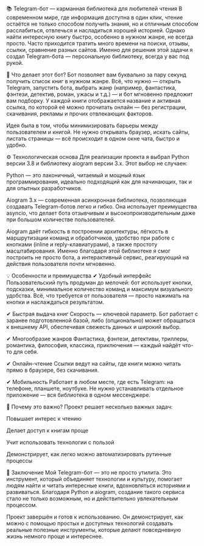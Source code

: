 📚 Telegram-бот — карманная библиотека для любителей чтения
В современном мире, где информация доступна в один клик, чтение остаётся не только способом получить знания, но и отличным способом расслабиться, отвлечься и насладиться хорошей историей. Однако найти интересную книгу быстро, особенно в нужном жанре, не всегда просто. Часто приходится тратить много времени на поиски, отзывы, ссылки, сравнение разных сайтов. Именно для решения этой задачи я создал Telegram-бота — персональную библиотеку, всегда у вас под рукой.

🧠 Что делает этот бот?
Бот позволяет вам буквально за пару секунд получить список книг в нужном жанре. Всё, что нужно — открыть Telegram, запустить бота, выбрать жанр (например, фантастика, фэнтези, детектив, роман, ужасы и т.д.) — и бот мгновенно предложит вам подборку. У каждой книги отображается название и активная ссылка, по которой её можно прочитать онлайн — без регистрации, скачивания, рекламы и прочих отвлекающих факторов.

Идея была в том, чтобы минимизировать барьеры между пользователем и книгой. Не нужно открывать браузер, искать сайты, листать страницы — всё происходит в одном окне чата, быстро и удобно.

⚙️ Технологическая основа
Для реализации проекта я выбрал Python версии 3.8 и библиотеку aiogram версии 3.x. Этот выбор не случаен:

Python — это лаконичный, читаемый и мощный язык программирования, идеально подходящий как для начинающих, так и для опытных разработчиков.

Aiogram 3.x — современная асинхронная библиотека, позволяющая создавать Telegram-ботов легко и гибко. Она использует преимущества asyncio, что делает бота отзывчивым и высокопроизводительным даже при большом количестве пользователей.

Aiogram даёт гибкость в построении архитектуры, лёгкость в маршрутизации команд и обработчиков, удобство при работе с кнопками (inline и reply-клавиатурами), а также простоту масштабирования. Именно благодаря этой библиотеке я смог построить не просто бота, а интерактивный сервис, реагирующий на действия пользователя почти мгновенно.

💡 Особенности и преимущества
✔ Удобный интерфейс
Пользовательский путь продуман до мелочей: бот использует кнопки, подсказки, минимальное количество команд и максимум визуального удобства. Всё, что требуется от пользователя — просто нажимать на кнопки и наслаждаться результатом.

✔ Быстрая выдача книг
Скорость — ключевой параметр. Бот работает с заранее подготовленной базой, либо (опционально) может обращаться к внешнему API, обеспечивая свежесть данных и широкий выбор.

✔ Многообразие жанров
Фантастика, фэнтези, детективы, триллеры, романтика, философия, классика, приключения — каждый найдёт что-то для себя.

✔ Онлайн-чтение
Ссылки ведут на сайты, где книги можно читать прямо в браузере, без скачивания.

✔ Мобильность
Работает в любом месте, где есть Telegram: на телефоне, планшете, ноутбуке. Не нужно устанавливать отдельное приложение — вся библиотека в одном мессенджере.

🎯 Почему это важно?
Проект решает несколько важных задач:

Повышает интерес к чтению

Делает доступ к книгам проще

Учит использовать технологии с пользой

Демонстрирует, как легко можно автоматизировать рутинные процессы

🧩 Заключение
Мой Telegram-бот — это не просто утилита. Это инструмент, который объединяет технологии и культуру, помогает людям найти и читать интересные книги, вдохновляться историями и развиваться. Благодаря Python и aiogram, создание такого сервиса стало не только возможным, но и действительно увлекательным процессом.

Проект завершён и готов к использованию. Он демонстрирует, как можно с помощью простых и доступных технологий создавать реальные полезные инструменты, которые делают повседневную жизнь немного проще и интереснее.

